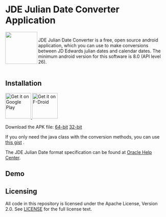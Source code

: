 # JDE Julian Date Converter Application

<img width="100" src="https://user-images.githubusercontent.com/3985557/177963763-91b5a8f9-2b2d-486a-9a03-2302b1dd460c.png" align="left" />

<br>
JDE Julian Date Converter is a free, open source android application, which you can use to make conversions between JD Edwards julian dates and calendar dates.
The minimum android version for this software is 8.0 (API level 26).

<br>
<br>

## Installation

<a href="https://play.google.com/store/apps/details?id=MY.APP.ID">
    <img src="https://play.google.com/intl/en_us/badges/images/generic/en-play-badge.png"
    alt="Get it on Google Play"
    height="80">
</a>

<a href="https://f-droid.org/packages/MY.APP.ID">
    <img src="https://fdroid.gitlab.io/artwork/badge/get-it-on.png"
    alt="Get it on F-Droid"
    height="80">
</a>

Download the APK file: [64-bit](https://github.com/laurent22/joplin-android/releases/download/android-v2.8.1/joplin-v2.8.1.apk) [32-bit](https://github.com/laurent22/joplin-android/releases/download/android-v2.8.1/joplin-v2.8.1-32bit.apk)


If you only need the java class with the conversion methods, you can use [this gist](https://gist.github.com/XarisA/73c1d8f0faf2e3cf5c6fe1d1442f7e68) .

The JDE Julian Date format specification can be found at [Oracle Help Center](https://docs.oracle.com/cd/E26228_01/doc.93/e21961/julian_date_conv.htm).

## Demo

## Licensing

All code in this repository is licensed under the Apache License, Version 2.0. See [LICENSE](https://github.com/XarisA/jde-julian-date-converter-android-app/blob/master/LICENSE) for the full license text.
